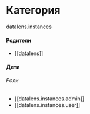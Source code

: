 # Категория

datalens.instances


#### Родители

- [[datalens]]


#### Дети

###### Роли
- [[datalens.instances.admin]]
- [[datalens.instances.user]]
